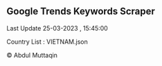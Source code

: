 

## Google Trends Keywords Scraper 
 
Last Update 25-03-2023 , 15:45:00

Country List :
VIETNAM.json



© Abdul Muttaqin 
